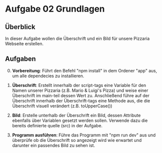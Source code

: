 # Aufgabe 02 Grundlagen

## Überblick

In dieser Aufgabe wollen die Überschrift und ein Bild für unsere Pizzaria Webseite erstellen.

## Aufgaben

0. **Vorbereitung**: Führt den Befehl "npm install" in dem Ordener "app" aus, um alle dependecies zu installieren.

1. **Überschrift**: Erstellt innerhalb der script-tags eine Variable für den Namen unserer Pizzaria (z.B. Mario & Luigi's Pizza) und weise einer Überschrift im main-teil dessen Wert zu. Anschließend führe auf der Überschrift innerhalb der Überschrift-tags eine Methode aus, die die Überschrift visuell verändert (z.B. toUpperCase())

2. **Bild**: Erstelle unterhalb der Überschrift ein Bild, dessen Attribute ebenfalls über Variablen gesetzt werden sollen. Verwende dazu die bereits definierte quelle (src) in der Aufgabe. 

3. **Programm ausführen**: Führe das Programm mit "npm run dev" aus und überprüfe ob die Überschrift so angezeigt wird wie erwartet und darunter ein passendes Bild zu sehen ist. 
